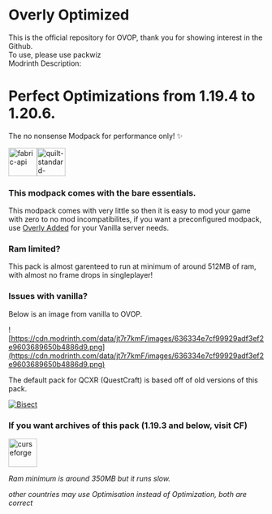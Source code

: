 # Overly Optimized
This is the official repository for OVOP, thank you for showing interest in the Github. <br>
To use, please use packwiz<br>
Modrinth Description:

# Perfect Optimizations from 1.19.4 to 1.20.6.

The no nonsense Modpack for performance only! ✨

<img alt="fabric-api" height="56" src="https://cdn.jsdelivr.net/npm/@intergrav/devins-badges@3/assets/cozy-minimal/requires/fabric-api_64h.png"><img alt="quilt-standard-libraries" height="56" src="https://cdn.jsdelivr.net/npm/@intergrav/devins-badges@3/assets/cozy-minimal/requires/quilt-standard-libraries_64h.png">

### This modpack comes with the bare essentials.
This modpack comes with very little so then it is easy to mod your game with zero to no mod incompatibilites, if you want a preconfigured modpack, use [Overly Added](https://modrinth.com/modpack/ovad) for your Vanilla server needs.

### Ram limited?
This pack is almost garenteed to run at minimum of around 512MB of ram, with almost no frame drops in singleplayer!

### Issues with vanilla?
Below is an image from vanilla to OVOP.

![https://cdn.modrinth.com/data/jt7r7kmF/images/636334e7cf99929adf3ef2e9603689650b4886d9.png](https://cdn.modrinth.com/data/jt7r7kmF/images/636334e7cf99929adf3ef2e9603689650b4886d9.png)

The default pack for QCXR (QuestCraft) is based off of old versions of this pack.

[![Bisect](https://cdn.modrinth.com/data/cached_images/9af1275fd26bf8a29cc2631f8cb0afbc66ee3547.png 'BH')](https://bisecthosting.com/cartriggerm)

### If you want archives of this pack (1.19.3 and below, visit CF)
[<img alt="curseforge" height="56" src="https://cdn.jsdelivr.net/npm/@intergrav/devins-badges@3/assets/cozy-minimal/available/curseforge_64h.png">](https://www.curseforge.com/minecraft/modpacks/ovop)

*Ram minimum is around 350MB but it runs slow.*

*other countries may use Optimisation instead of Optimization, both are correct*